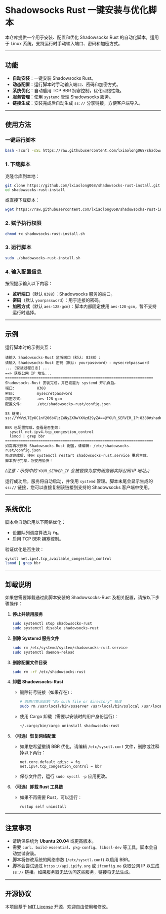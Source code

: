# Shadowsocks Rust 一键安装与优化脚本

本仓库提供一个用于安装、配置和优化 Shadowsocks Rust 的自动化脚本，适用于 Linux 系统，支持运行时手动输入端口、密码和加密方式。

---

## 功能

- **自动安装**：一键安装 Shadowsocks Rust。
- **动态配置**：运行脚本时手动输入端口、密码和加密方式。
- **系统优化**：自动启用 TCP BBR 拥塞控制，优化网络性能。
- **服务管理**：使用 `systemd` 管理 Shadowsocks 服务。
- **链接生成**：安装完成后自动生成 `ss://` 分享链接，方便客户端导入。

---

## 使用方法

### 一键运行脚本
```bash
bash <(curl -sSL https://raw.githubusercontent.com/lxiaolong068/shadowsocks-rust-install/main/shadowsocks-rust-install.sh)
```

### 1. 下载脚本
克隆仓库到本地：
```bash
git clone https://github.com/lxiaolong068/shadowsocks-rust-install.git
cd shadowsocks-rust-install
```

或直接下载脚本：
```bash
wget https://raw.githubusercontent.com/lxiaolong068/shadowsocks-rust-install/main/shadowsocks-rust-install.sh
```

### 2. 赋予执行权限
```bash
chmod +x shadowsocks-rust-install.sh
```

### 3. 运行脚本
```bash
sudo ./shadowsocks-rust-install.sh
```

### 4. 输入配置信息
按照提示输入以下内容：
- **监听端口**（默认 `8388`）：Shadowsocks 服务的端口。
- **密码**（默认 `yourpassword`）：用于连接的密码。
- **加密方式**（默认 `aes-128-gcm`）：脚本内部固定使用 `aes-128-gcm`，暂不支持运行时选择。

---

## 示例

运行脚本时的示例交互：
```
请输入 Shadowsocks-Rust 监听端口（默认: 8388）: 
请输入 Shadowsocks-Rust 密码（默认: yourpassword）: mysecretpassword
... [安装过程日志] ...
==> 获取公网 IP 地址...
===================================================================
Shadowsocks-Rust 安装完成，并已设置为 systemd 开机自启。
端口:          8388
密码:          mysecretpassword
加密方式:       aes-128-gcm
配置文件:       /etc/shadowsocks-rust/config.json

SS 链接:        ss://YWVzLTEyOC1nY206bXlzZWNyZXRwYXNzd29yZA==@YOUR_SERVER_IP:8388#shadowsocks_rust

BBR 已配置完成，查看是否生效:
  sysctl net.ipv4.tcp_congestion_control
  lsmod | grep bbr
===================================================================
如需再次修改 Shadowsocks-Rust 配置，请编辑: /etc/shadowsocks-rust/config.json
修改完成后，使用 systemctl restart shadowsocks-rust.service 重启生效。
脚本执行完毕，祝使用愉快！
```
*(注意：示例中的 `YOUR_SERVER_IP` 会被替换为您的服务器实际公网 IP 地址。)*

运行成功后，服务将自动启动，并使用 `systemd` 管理。脚本末尾会显示生成的 `ss://` 链接，您可以直接复制该链接到支持的 Shadowsocks 客户端中使用。

---

## 系统优化

脚本会自动启用以下网络优化：
- 设置队列调度算法为 `fq`。
- 启用 TCP BBR 拥塞控制。

验证优化是否生效：
```bash
sysctl net.ipv4.tcp_available_congestion_control
lsmod | grep bbr
```

---

## 卸载说明

如果您需要卸载通过此脚本安装的 Shadowsocks-Rust 及相关配置，请按以下步骤操作：

1.  **停止并禁用服务**
    ```bash
    sudo systemctl stop shadowsocks-rust
    sudo systemctl disable shadowsocks-rust
    ```

2.  **删除 Systemd 服务文件**
    ```bash
    sudo rm /etc/systemd/system/shadowsocks-rust.service
    sudo systemctl daemon-reload
    ```

3.  **删除配置文件目录**
    ```bash
    sudo rm -rf /etc/shadowsocks-rust
    ```

4.  **卸载 Shadowsocks-Rust**
    *   删除符号链接（如果存在）：
        ```bash
        # 忽略可能出现的 "No such file or directory" 错误
        sudo rm /usr/local/bin/ssserver /usr/local/bin/sslocal /usr/local/bin/ssurl /usr/local/bin/ssmanager 2>/dev/null
        ```
    *   使用 Cargo 卸载（需要以安装时的用户身份运行）：
        ```bash
        ~/.cargo/bin/cargo uninstall shadowsocks-rust
        ```

5.  **（可选）恢复网络配置**
    *   如果您希望撤销 BBR 优化，请编辑 `/etc/sysctl.conf` 文件，删除或注释掉以下两行：
        ```
        net.core.default_qdisc = fq
        net.ipv4.tcp_congestion_control = bbr
        ```
    *   保存文件后，运行 `sudo sysctl -p` 应用更改。

6.  **（可选）卸载 Rust 工具链**
    *   如果不再需要 Rust，可以运行：
        ```bash
        rustup self uninstall
        ```

---

## 注意事项

- 请确保系统为 **Ubuntu 20.04** 或更高版本。
- 需要 `curl`、`build-essential`、`pkg-config`、`libssl-dev` 等工具，脚本会自动尝试安装。
- 脚本将修改系统的网络参数 (`/etc/sysctl.conf`) 以启用 BBR。
- 脚本会尝试通过 `https://api.ipify.org` 或 `ifconfig.me` 获取公网 IP 以生成 `ss://` 链接。如果服务器无法访问这些服务，链接将无法生成。

---

## 开源协议

本项目基于 [MIT License](LICENSE) 开源，欢迎自由使用和修改。
